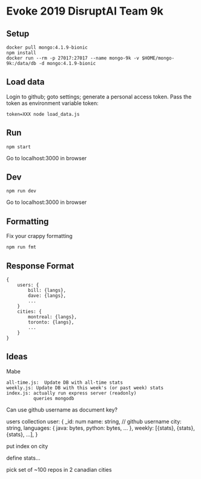 Evoke 2019 DisruptAI Team 9k
============================

Setup
-----

    docker pull mongo:4.1.9-bionic
    npm install
    docker run --rm -p 27017:27017 --name mongo-9k -v $HOME/mongo-9k:/data/db -d mongo:4.1.9-bionic


Load data
---------

Login to github; goto settings; generate a personal access token.
Pass the token as environment variable token:

    token=XXX node load_data.js


Run
---
    
    npm start

Go to localhost:3000 in browser


Dev
---
    
    npm run dev

Go to localhost:3000 in browser


Formatting
----------

Fix your crappy formatting

    npm run fmt


Response Format
---------------

```
{
    users: {
        bill: {langs},
        dave: {langs},
        ...
    }
    cities: {
        montreal: {langs},
        toronto: {langs},
        ...
    }
}
```


Ideas
-----

Mabe

    all-time.js:  Update DB with all-time stats
    weekly.js: Update DB with this week's (or past week) stats
    index.js: actually run express server (readonly)
              queries mongodb

Can use github username as document key?

users collection
user: {
    _id: num
    name: string, // github username
    city: string,
    languages: { java: bytes, python: bytes, ... },
    weekly: [{stats}, {stats}, {stats}, ...],
}

put index on city

define stats...


pick set of ~100 repos in 2 canadian cities
